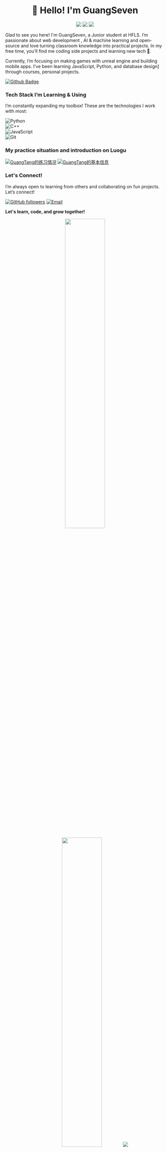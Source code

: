 <h1 align='center'>👋 Hello! I'm GuangSeven</h1>
<p align='center'>
<a href="https://wakatime.com/@59403c9f-20d5-4001-a7bc-b4d15c9aacd1"><img src="https://wakatime.com/badge/user/59403c9f-20d5-4001-a7bc-b4d15c9aacd1.svg"/></a> <!-- 可选：编码时长统计 -->
<a href="https://github.com/GuangSeven?tab=repositories"><img src="https://img.shields.io/github/stars/GuangSeven?style=flat&logo=github&label=Total%20Stars&color=teal"/></a>
<a href="https://visitorbadge.io/status?path=GuangSeven%2FGuangSeven"><img src="https://api.visitorbadge.io/api/visitors?path=GuangSeven%2FGuangSeven&label=🌍 %20 Visitors&countColor=%23263759&style=flat&labelStyle=none" /></a>
</p>

Glad to see you here! I'm GuangSeven, a Junior student at HFLS. I’m passionate about web development , AI & machine learning and open-source and love turning classroom knowledge into practical projects. In my free time, you’ll find me coding side projects and learning new tech 🚀.

Currently, I’m focusing on making games with unreal engine and building mobile apps. I’ve been learning JavaScript, Python, and database design] through courses, personal projects.

[![Github Badge](https://img.shields.io/badge/-@GuangSeven-24292e?style=flat&logo=Github&logoColor=white&link=https://github.com/GuangSeven)](https://github.com/GuangSeven) 

### Tech Stack I’m Learning & Using

I’m constantly expanding my toolbox! These are the technologies I work with most:

![Python](https://img.shields.io/badge/Python-3776AB?logo=python&logoColor=white)  
![C++](https://img.shields.io/badge/C++-00599C?logo=c%2B%2B&logoColor=white)  
![JavaScript](https://img.shields.io/badge/JavaScript-F7DF1E?logo=javascript&logoColor=black)  
![Git](https://img.shields.io/badge/Git-F05032?logo=git&logoColor=white)  

### My practice situation and introduction on Luogu

[![GuangTang的练习情况](https://luogu-card.vercel.app/practice?id=1764243)](https://www.luogu.com.cn/user/1764243)
[![GuangTang的基本信息](https://luogu-card.vercel.app/about?id=1764243)](https://www.luogu.com.cn/user/1764243)

### Let's Connect!

I’m always open to learning from others and collaborating on fun projects. Let’s connect!

[![GitHub followers](https://img.shields.io/github/followers/GuangSeven.svg?label=Follow%20@GuangSeven&style=social)](https://github.com/GuangSeven/) 
[![Email](https://img.shields.io/badge/Email-tangmail-D14836?logo=gmail&logoColor=white)](mailto:tangmail@tuta.io)

**Let's learn, code, and grow together!**

<p align="center">
  <img height="50%" width="auto" src ="https://github-readme-stats.vercel.app/api?username=GuangSeven&show_icons=true&count_private=true&theme=darcula&hide_border=true&hide=issues,contribs&bg_color=00000000">
  <img height="50%" width="auto" src ="https://github-readme-stats.vercel.app/api/top-langs/?username=GuangSeven&layout=compact&hide_border=true&theme=darcula&bg_color=00000000&langs_count=6&hide=jupyter%20notebook,tex"> <!-- 隐藏课程笔记类文件统计 -->
  <img src ="https://github-readme-streak-stats.herokuapp.com?user=GuangSeven&theme=darcula&hide_border=true&background=FFFFFF00">
</p>
